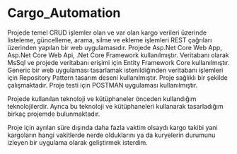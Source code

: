 # Cargo_Automation

Projede temel CRUD işlemler olan ve var olan kargo verileri üzerinde listeleme, güncelleme, arama, silme ve ekleme işlemleri REST çağrıları üzerinden yapılan bir web uygulamasıdır.
Projede Asp.Net Core Web App, Asp.Net Core Web Api, .Net Core Framework kullanılmıştır.
Veritabanı olarak MsSql ve projede veritabanı erişimi için Entity Framework Core kullanılmıştır.
Generic bir web uygulaması tasarlamak istenildiğinden veritabanı işlemleri için Repository Pattern tasarım deseni kullanılmıştır.
Proje sağlıklı bir şekilde çalışmaktadır.
Proje testi için POSTMAN uygulaması kullanılmıştır.

Projede kullanılan teknoloji ve kütüphaneler önceden kullandığım teknolojilerdir. Ayrıca bu teknoloji ve kütüphaneleri kullanarak tasarladığım birkaç projemde bulunmaktadır.

Proje için ayrılan süre dışında daha fazla vaktim olsaydı kargo takibi yani kargoların hangi vakitlerde nerde olduklarını ya da kuryelerin durumunu izleyen bir uygulama olarak geliştirmek isterdim.

